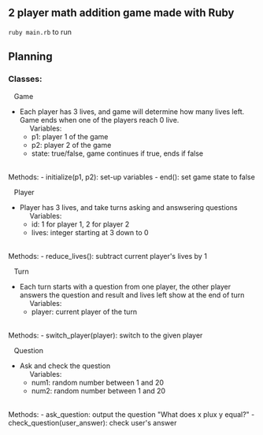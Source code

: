## 2 player math addition game made with Ruby

`ruby main.rb` to run 

## Planning

### Classes:
  &nbsp;&nbsp; Game
  - Each player has 3 lives, and game will determine how many lives left. Game ends when one of the players reach 0 live.
  <br />&nbsp;&nbsp;&nbsp;&nbsp; Variables:
      - p1: player 1 of the game
      - p2: player 2 of the game
      - state: true/false, game continues if true, ends if false

  <br />Methods:
      - initialize(p1, p2): set-up variables
      - end(): set game state to false

  &nbsp;&nbsp; Player
  - Player has 3 lives, and take turns asking and answsering questions
  <br />&nbsp;&nbsp;&nbsp;&nbsp; Variables:
      - id: 1 for player 1, 2 for player 2
      - lives: integer starting at 3 down to 0

  <br />Methods:
      - reduce_lives(): subtract current player's lives by 1

  &nbsp;&nbsp; Turn
  - Each turn starts with a question from one player, the other player answers the question and result and lives left show at the end of turn
  <br />&nbsp;&nbsp;&nbsp;&nbsp; Variables:
      - player: current player of the turn

  <br />Methods:
      - switch_player(player): switch to the given player

  &nbsp;&nbsp; Question
  - Ask and check the question
  <br />&nbsp;&nbsp;&nbsp;&nbsp; Variables:
    - num1: random number between 1 and 20
    - num2: random number between 1 and 20
    
  <br />Methods:
    - ask_question: output the question "What does x plux y equal?"
    - check_question(user_answer): check user's answer